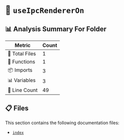 # 📁 `useIpcRendererOn`

## 📊 Analysis Summary For Folder

| Metric | Count |
|--------|-------|
| 📁 Total Files | 1 |
| 🔧 Functions | 1 |
| 📦 Imports | 3 |
| 📊 Variables | 3 |
| 🔢 Line Count | 49 |


## 📋 Files

This section contains the following documentation files:

- [`index`](./index.md)